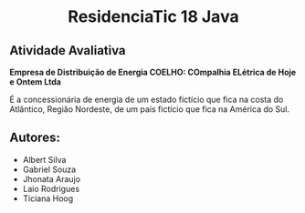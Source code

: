 <h1 align="center">ResidenciaTic 18 Java</h1>

## Atividade Avaliativa 
**Empresa de Distribuição de Energia COELHO: COmpalhia ELétrica de Hoje e Ontem Ltda**

É a concessionária de energia de um estado fictício que fica na costa do Atlântico, Região Nordeste, de um país fictício que fica na América do Sul.

## Autores:
 - Albert Silva
 - Gabriel Souza
 - Jhonata Araujo  
 - Laio Rodrigues
 - Ticiana Hoog  
 